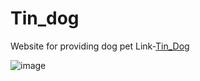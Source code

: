 # Tin_dog
Website for providing dog pet
Link-[Tin_Dog](https://pavitrakumargupta.github.io/Tin_dog/tindog/index.html)


![image](https://user-images.githubusercontent.com/88044814/218203714-b3e1cdcc-6d3b-4063-b4be-25894c50a734.png)

